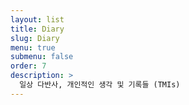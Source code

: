 ```yaml
---
layout: list
title: Diary
slug: Diary
menu: true
submenu: false
order: 7
description: >
  일상 다반사, 개인적인 생각 및 기록들 (TMIs)
---
```

